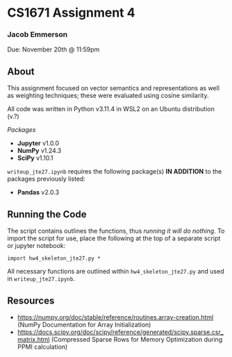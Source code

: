 # CS1671 Assignment 4
### Jacob Emmerson
Due: November 20th @ 11:59pm

## About

This assignment focused on vector semantics and representations as well as weighting techniques; these were evaluated using cosine similarity. 

All code was written in Python v3.11.4 in WSL2 on an Ubuntu distribution (v.?)

_Packages_
- **Jupyter** v1.0.0
- **NumPy** v1.24.3
- **SciPy** v1.10.1

`writeup_jte27.ipynb` requires the following package(s) **IN ADDITION** to the packages previously listed:
- **Pandas** v2.0.3

## Running the Code

The script contains outlines the functions, thus *running it will do nothing*. To import the script for use, place the following at the top of a separate script or jupyter notebook:

    import hw4_skeleton_jte27.py *

All necessary functions are outlined within `hw4_skeleton_jte27.py` and used in `writeup_jte27.ipynb`.

## Resources

- https://numpy.org/doc/stable/reference/routines.array-creation.html (NumPy Documentation for Array Initialization)
- https://docs.scipy.org/doc/scipy/reference/generated/scipy.sparse.csr_matrix.html (Compressed Sparse Rows for Memory Optimization during PPMI calculation)
